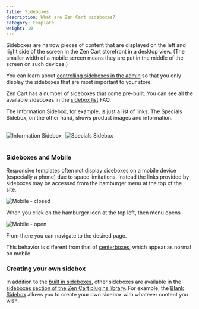 ```yaml
---
title: Sideboxes 
description: What are Zen Cart sideboxes? 
category: template
weight: 10
---
```


Sideboxes are narrow pieces of content that are displayed on the left and right side of the screen in the Zen Cart storefront in a desktop view.  (The smaller width of a mobile screen means they are put in the middle of the screen on such devices.)

You can learn about [controlling sideboxes in the admin](/user/admin/sideboxes/) so that you only display the sideboxes that are most important to your store. 

Zen Cart has a number of sideboxes that come pre-built. 
You can see all the available sideboxes in the [sidebox list](/user/sideboxes/sidebox_list/) FAQ. 

The Information Sidebox, for example, is just a list of links. 
The Specials Sidebox, on the other hand, shows product images and information. 

<br>
<div style="float: left;">
<div style="float: left; margin-right: 10px;">
<img alt="Information Sidebox" src="/images/information_sidebox.png" />
</div>
<div style="float: left;">
<img alt="Specials Sidebox" src="/images/specials_sidebox.png" />
</div>
</div>
<br clear="all">
<br>


### Sideboxes and Mobile 

Responsive templates often not display sideboxes on a mobile device (especially a phone) due to space limitations.  Instead the links provided by sideboxes may be accessed from the hamburger menu at the top of the site. 

<img alt="Mobile - closed" src="/images/mobile_closed.png" />

When you click on the hamburger icon at the top left, then menu opens 

<img alt="Mobile - open" src="/images/mobile_open.png" />

From there you can navigate to the desired page. 

This behavior is different from that of [centerboxes](/user/template/centerboxes), which appear as normal on mobile. 

###  Creating your own sidebox 

In addition to the [built in sideboxes](/user/sideboxes/sidebox_list), other sideboxes are available in the [sideboxes section of the Zen Cart plugins library](https://www.zen-cart.com/downloads.php?do=cat&id=12).  For example, the [Blank Sidebox](https://www.zen-cart.com/downloads.php?do=file&id=80) allows you to create your own sidebox with whatever content you wish. 

